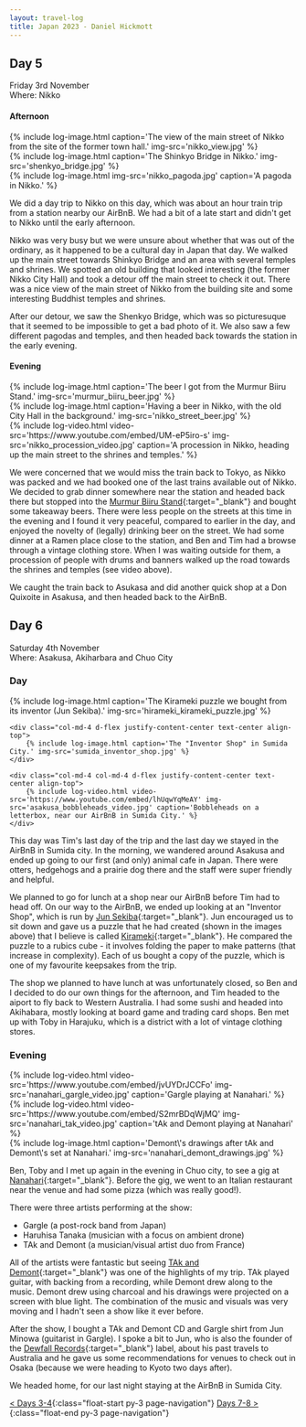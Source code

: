 ```yaml
---
layout: travel-log
title: Japan 2023 - Daniel Hickmott
---
```


## Day 5

<span class="day-details">Friday 3rd November</span><br>
<span class="day-details">Where: Nikko</span>

#### Afternoon

<div class="row my-3">
    <div class="col-md-4 d-flex justify-content-center text-center align-top">
        {% include log-image.html caption='The view of the main street of Nikko from the site of the former town hall.' img-src='nikko_view.jpg' %}
    </div>
    <div class="col-md-4 d-flex justify-content-center text-center align-top">
        {% include log-image.html caption='The Shinkyo Bridge in Nikko.' img-src='shenkyo_bridge.jpg' %}
    </div>
    <div class="col-md-4 col-md-4 d-flex justify-content-center text-center align-top">
        {% include log-image.html img-src='nikko_pagoda.jpg' caption='A pagoda in Nikko.' %}
    </div>
</div>

We did a day trip to Nikko on this day, which was about an hour train trip from a station nearby our AirBnB.
We had a bit of a late start and didn't get to Nikko until the early afternoon.

Nikko was very busy but we were unsure about whether that was out of the ordinary, as it happened to be a cultural day in Japan that day. 
We walked up the main street towards Shinkyo Bridge and an area with several temples and shrines.
We spotted an old building that looked interesting (the former Nikko City Hall) and took a detour off the main street to check it out.
There was a nice view of the main street of Nikko from the building site and some interesting Buddhist temples and shrines.

After our detour, we saw the Shenkyo Bridge, which was so picturesuque that it seemed to be impossible to get a bad photo of it.
We also saw a few different pagodas and temples, and then headed back towards the station in the early evening.

#### Evening

<div class="row my-3">
    <div class="col-md-4 d-flex justify-content-center text-center align-top">
        {% include log-image.html caption='The beer I got from the Murmur Biiru Stand.' img-src='murmur_biiru_beer.jpg' %}
    </div>
    <div class="col-md-4 d-flex justify-content-center text-center align-top">
        {% include log-image.html caption='Having a beer in Nikko, with the old City Hall in the background.' img-src='nikko_street_beer.jpg' %}
    </div>
    <div class="col-md-4 col-md-4 d-flex justify-content-center text-center align-top">
        {% include log-video.html video-src='https://www.youtube.com/embed/UM-eP5iro-s' img-src='nikko_procession_video.jpg' caption='A procession in Nikko, heading up the main street to the shrines and temples.' %}
    </div>
</div>

We were concerned that we would miss the train back to Tokyo, as Nikko was packed and we had booked one of the last trains available out of Nikko. 
We decided to grab dinner somewhere near the station and headed back there but stopped into the [Murmur Biiru Stand](https://www.google.com/maps/place/Murmur+Biiru+Stand/@36.7525861,139.6060476,15z/data=!4m2!3m1!1s0x0:0x828327f22644940f?sa=X&ved=2ahUKEwjG-qOau_eCAxWJqFYBHWX3AT8Q_BJ6BAgNEAA){:target="_blank"} and bought some takeaway beers.
There were less people on the streets at this time in the evening and I found it very peaceful, compared to earlier in the day, and enjoyed the novelty of (legally) drinking beer on the street.
We had some dinner at a Ramen place close to the station, and Ben and Tim had a browse through a vintage clothing store.
When I was waiting outside for them, a procession of people with drums and banners walked up the road towards the shrines and temples (see video above).

We caught the train back to Asukasa and did another quick shop at a Don Quixoite in Asakusa, and then headed back to the AirBnB.

## Day 6

<span class="day-details">Saturday 4th November</span><br>
<span class="day-details">Where: Asakusa, Akiharbara and Chuo City</span>

### Day

<div class="row my-3">
    <div class="col-md-4 d-flex justify-content-center text-center align-top">
        {% include log-image.html caption='The Kirameki puzzle we bought from its inventor (Jun Sekiba).' img-src='hirameki_kirameki_puzzle.jpg' %}
    </div>

    <div class="col-md-4 d-flex justify-content-center text-center align-top">
        {% include log-image.html caption='The "Inventor Shop" in Sumida City.' img-src='sumida_inventor_shop.jpg' %}
    </div>

    <div class="col-md-4 col-md-4 d-flex justify-content-center text-center align-top">
        {% include log-video.html video-src='https://www.youtube.com/embed/lhUqwYqMeAY' img-src='asakusa_bobbleheads_video.jpg' caption='Bobbleheads on a letterbox, near our AirBnB in Sumida City.' %}
    </div>
</div>

This day was Tim's last day of the trip and the last day we stayed in the AirBnB in Sumida city.
In the morning, we wandered around Asakusa and ended up going to our first (and only) animal cafe in Japan.
There were otters, hedgehogs and a prairie dog there and the staff were super friendly and helpful.

We planned to go for lunch at a shop near our AirBnB before Tim had to head off. 
On our way to the AirBnB, we ended up looking at an "Inventor Shop", which is run by [Jun Sekiba](https://www.amazon.com/s?i=digital-text&rh=p_27%3AJun+Sekiba&_encoding=UTF8&ref=dbs_m_mng_rwt_byln){:target="_blank"}.
Jun encouraged us to sit down and gave us a puzzle that he had created (shown in the images above) that I believe is called [Kirameki](https://hirameki.co.jp/product/kirameki/){:target="_blank"}.
He compared the puzzle to a rubics cube - it involves folding the paper to make patterns (that increase in complexity).
Each of us bought a copy of the puzzle, which is one of my favourite keepsakes from the trip.

The shop we planned to have lunch at was unfortunately closed, so Ben and I decided to do our own things for the afternoon, and Tim headed to the aiport to fly back to Western Australia.
I had some sushi and headed into Akihabara, mostly looking at board game and trading card shops.
Ben met up with Toby in Harajuku, which is a district with a lot of vintage clothing stores.

### Evening

<div class="row my-3">
    <div class="col-md-4 col-md-4 d-flex justify-content-center text-center align-top">
        {% include log-video.html video-src='https://www.youtube.com/embed/jvUYDrJCCFo' img-src='nanahari_gargle_video.jpg' caption='Gargle playing at Nanahari.' %}
    </div>
    <div class="col-md-4 col-md-4 d-flex justify-content-center text-center align-top">
        {% include log-video.html video-src='https://www.youtube.com/embed/S2mrBDqWjMQ' img-src='nanahari_tak_video.jpg' caption='tAk and Demont playing at Nanahari' %}
    </div>
    <div class="col-md-4 d-flex justify-content-center text-center align-top">
        {% include log-image.html caption='Demont\'s drawings after tAk and Demont\'s set at Nanahari.' img-src='nanahari_demont_drawings.jpg' %}
    </div>
</div>

Ben, Toby and I met up again in the evening in Chuo city, to see a gig at [Nanahari](https://www.tokyogigguide.com/en/gigs/venue/102){:target="_blank"}.
Before the gig, we went to an Italian restaurant near the venue and had some pizza (which was really good!).

There were three artists performing at the show:
- Gargle (a post-rock band from Japan)
- Haruhisa Tanaka (musician with a focus on ambient drone)
- TAk and Demont (a musician/visual artist duo from France)

All of the artists were fantastic but seeing [TAk and Demont](https://taketdemont.com/){:target="_blank"} was one of the highlights of my trip.
TAk played guitar, with backing from a recording, while Demont drew along to the music. 
Demont drew using charcoal and his drawings were projected on a screen with blue light.
The combination of the music and visuals was very moving and I hadn't seen a show like it ever before.

After the show, I bought a TAk and Demont CD and Gargle shirt from Jun Minowa (guitarist in Gargle). 
I spoke a bit to Jun, who is also the founder of the [Dewfall Records](https://www.dewfallrecords.com/){:target="_blank"} label, about his past travels to Australia and he gave us some recommendations for venues to check out in Osaka (because we were heading to Kyoto two days after).

We headed home, for our last night staying at the AirBnB in Sumida City.

[< Days 3-4](tokyo-2){:class="float-start py-3 page-navigation"}
[Days 7-8 >](tokyo-4){:class="float-end py-3 page-navigation"}